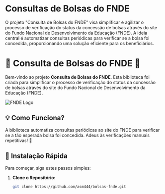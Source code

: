 # Consultas de Bolsas do FNDE
O projeto "Consulta de Bolsas do FNDE" visa simplificar e agilizar o processo de verificação do status da concessão de bolsas através do site do Fundo Nacional de Desenvolvimento da Educação (FNDE). A ideia central é automatizar consultas periódicas para verificar se a bolsa foi concedida, proporcionando uma solução eficiente para os beneficiários.

# 🌟 Consulta de Bolsas do FNDE 🌟

Bem-vindo ao projeto **Consulta de Bolsas do FNDE**. Esta biblioteca foi criada para simplificar o processo de verificação do status da concessão de bolsas através do site do Fundo Nacional de Desenvolvimento da Educação (FNDE).

![FNDE Logo](https://convivaeducacao.org.br/uploads/broadcast/image/3237/cover_phpYM0QWh_6126731d10678.png)
## 💡 Como Funciona?

A biblioteca automatiza consultas periódicas ao site do FNDE para verificar se a tão esperada bolsa foi concedida. Adeus às verificações manuais repetitivas! 🎉

## 🚀 Instalação Rápida

Para começar, siga estes passos simples:

1. **Clone o Repositório:**
   ```bash
   git clone https://github.com/asm444/bolsas-fnde.git
